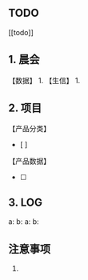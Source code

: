 ## TODO
[[todo]]


## 1. 晨会
【数据】
1. 
【生信】
1. 

## 2. 项目
【产品分类】
- [ ] 

【产品数据】

- [ ] 



## 3. LOG
a:
b:
a:
b:



## 注意事项
1. 








